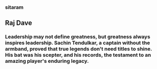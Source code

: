 ### sitaram

<h2> Raj Dave </h2>
<h3> Leadership may not define greatness, but greatness always inspires leadership. Sachin Tendulkar, a captain without the armband, proved that true legends don't need titles to shine. His bat was his scepter, and his records, the testament to an amazing player's enduring legacy.
</h3>

<!--
**Raj-Dave-TS/Raj-Dave-TS** is a ✨ _special_ ✨ repository because its `README.md` (this file) appears on your GitHub profile.

Here are some ideas to get you started:

- 🔭 I’m currently working on ...
- 🌱 I’m currently learning ...
- 👯 I’m looking to collaborate on ...
- 🤔 I’m looking for help with ...
- 💬 Ask me about ...
- 📫 How to reach me: ...
- 😄 Pronouns: ...
- ⚡ Fun fact: ...
-->
